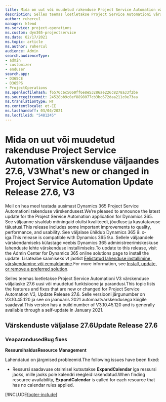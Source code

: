 ```yaml
---
title: Mida on uut või muudetud rakenduse Project Service Automation värskenduse väljaandes 27.6, Hotfix, V3
description: Selles teemas loetletakse Project Service Automationi värskenduse väljalaske 27.6 V3 funktsioonid ja parandused.
author: ruhercul
manager: kfend
ms.service: project-operations
ms.custom: dyn365-projectservice
ms.date: 02/17/2021
ms.topic: article
ms.author: ruhercul
audience: Admin
search.audienceType:
- admin
- customizer
- enduser
search.app:
- D365CE
- D365PS
- ProjectOperations
ms.openlocfilehash: f6576c6c5660ff6e8e53286ae226c8278a33f2be
ms.sourcegitcommit: 24528bb9c0ef8898077cb3bc672daa211c0e73aa
ms.translationtype: HT
ms.contentlocale: et-EE
ms.lasthandoff: 03/04/2021
ms.locfileid: "5481245"
---
```

# <a name="whats-new-or-changed-in-project-service-automation-update-release-276-v3"></a><span data-ttu-id="55964-103">Mida on uut või muudetud rakenduse Project Service Automation värskenduse väljaandes 27.6, V3</span><span class="sxs-lookup"><span data-stu-id="55964-103">What's new or changed in Project Service Automation Update Release 27.6, V3</span></span>

<span data-ttu-id="55964-104">Meil on hea meel teatada uusimast Dynamics 365 Project Service Automationi rakenduse värskendusest.</span><span class="sxs-lookup"><span data-stu-id="55964-104">We’re pleased to announce the latest update for the Project Service Automation application for Dynamics 365.</span></span> <span data-ttu-id="55964-105">See väljaanne sisaldab mõningaid olulisi kvaliteedi, jõudluse ja kasutatavuse täiustusi.</span><span class="sxs-lookup"><span data-stu-id="55964-105">This release includes some important improvements to quality, performance, and usability.</span></span> <span data-ttu-id="55964-106">See väljalase ühildub Dynamics 365 9. x-iga.</span><span class="sxs-lookup"><span data-stu-id="55964-106">This release is compatible with Dynamics 365 9.x.</span></span> <span data-ttu-id="55964-107">Sellele väljaandele värskendamiseks külastage veebis Dynamics 365 administreerimiskeskuse lahenduste lehte värskenduse installimiseks.</span><span class="sxs-lookup"><span data-stu-id="55964-107">To update to this release, visit the Admin Center for Dynamics 365 online solutions page to install the update.</span></span> <span data-ttu-id="55964-108">Lisateabe saamiseks vt jaotist [Eelistatud lahenduse installimine, värskendamine või eemaldamine](https://docs.microsoft.com/power-platform/admin/install-remove-preferred-solution).</span><span class="sxs-lookup"><span data-stu-id="55964-108">For more information, see [Install, update, or remove a preferred solution](https://docs.microsoft.com/power-platform/admin/install-remove-preferred-solution).</span></span>

<span data-ttu-id="55964-109">Selles teemas loetletakse Project Service Automationi V3 värskenduse väljalaske 27.6 uusi või muudetud funktsioone ja parandusi.</span><span class="sxs-lookup"><span data-stu-id="55964-109">This topic lists the features and fixes that are new or changed for Project Service Automation V3, Update Release 27.6.</span></span> <span data-ttu-id="55964-110">Selle versiooni järgunumber on V3.10.45.120 ja see on jaanuaris 2021 automaatvärskendusega kõigile saadaval.</span><span class="sxs-lookup"><span data-stu-id="55964-110">This version has a build number of V3.10.45.120 and is generally available through a self-update in January 2021.</span></span>

## <a name="update-release-276"></a><span data-ttu-id="55964-111">Värskenduste väljalase 27.6</span><span class="sxs-lookup"><span data-stu-id="55964-111">Update Release 27.6</span></span>

### <a name="bug-fixes"></a><span data-ttu-id="55964-112">Veaparandused</span><span class="sxs-lookup"><span data-stu-id="55964-112">Bug fixes</span></span>


<span data-ttu-id="55964-113">**Ressursihaldus**</span><span class="sxs-lookup"><span data-stu-id="55964-113">**Resource Management**</span></span>

<span data-ttu-id="55964-114">Lahendatud on järgmised probleemid.</span><span class="sxs-lookup"><span data-stu-id="55964-114">The following issues have been fixed:</span></span>

- <span data-ttu-id="55964-115">Ressursi saadavuse otsimisel kutsutakse **ExpandCalendar** iga ressursi jaoks, mille jaoks pole kalendri reegleid rakendatud.</span><span class="sxs-lookup"><span data-stu-id="55964-115">When finding resource availability, **ExpandCalendar** is called for each resource that has no calendar rules applied.</span></span>


[!INCLUDE[footer-include](../includes/footer-banner.md)]
